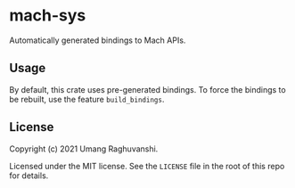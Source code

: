 # mach-sys

Automatically generated bindings to Mach APIs.


## Usage

By default, this crate uses pre-generated bindings. To force the bindings to be
rebuilt, use the feature `build_bindings`.


## License

Copyright (c) 2021 Umang Raghuvanshi.

Licensed under the MIT license. See the `LICENSE` file in the root of this repo
for details.
